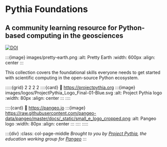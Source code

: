 # Pythia Foundations

## A community learning resource for Python-based computing in the geosciences

[![DOI](https://zenodo.org/badge/338145160.svg)](https://zenodo.org/badge/latestdoi/338145160)

:::{image} images/pretty-earth.png
:alt: Pretty Earth
:width: 600px
:align: center
:::

This collection covers the foundational skills everyone needs to get started with scientific computing in the open-source Python ecosystem.

:::::{grid} 2 2 2 2
::::{card}
:link: https://projectpythia.org
:::{image} images/logos/ProjectPythia_Logo_Final-01-Blue.svg
:alt: Project Pythia logo
:width: 80px
:align: center
:::
::::

::::{card}
:link: https://pangeo.io
:::{image} https://raw.githubusercontent.com/pangeo-data/pangeo/master/docs/_static/small_e_logo_cropped.png
:alt: Pangeo logo
:width: 80px
:align: center
:::
::::
:::::

:::{div}
:class: col-page-middle
_Brought to you by [Project Pythia](https://projectpythia.org), the education working group for [Pangeo](https://pangeo.io)_
:::
